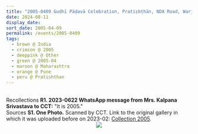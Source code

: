 ```yaml
---
title: "2005-0409 Guḍhī Pāḍavā Celebration, Pratiṣhṭhān, NDA Road, Warje, Pune, Maharashtra, India"
date: 2024-08-11
display_date: 
sort_date: 2005-04-09
permalink: /events/2005-0409
tags:
  - brown @ India
  - crimson @ 2005
  - deeppink @ Other
  - green @ 2005-04
  - maroon @ Maharashtra
  - orange @ Pune
  - peru @ Pratishthan
---
```


<br>

<wave-list>
  <list-title color="DarkSeaGreen" width="65"> Recollections</list-title>
  <list-item color="BlanchedAlmond" width="280"><b>R1. 2023-0622 WhatsApp message from Mrs. Kalpana Srivastava to CCT:</b> "It is 2005."</list-item>
</wave-list>
<br>

<wave-list>
  <list-title color="DarkSeaGreen" width="40">Sources</list-title>
  <list-item color="BlanchedAlmond"  width="280"><b>S1. One Photo.</b> Scanned by CCT. Link to the original gallery in which it was uploaded before on 2023-02: <a href="https://eternalmoments.smugmug.com/Collections/Mrs-Kalpana-Srivastava-Collection/2005/">Collection 2005</a>.</list-item>
</wave-list>

<div style="text-align: center"><img src="https://pub-bcc3cbe9b1e94ba1ac28915f7a3900fa.r2.dev/2005-0409_Gudhi_Padva_Celebration_Pratishthan_NDA_Road_Warje_Pune_Maharashtra_India_01_(from_tif)_(Mrs._Kalpana_Srivastava_Collection).jpg" /></div>